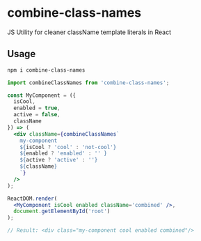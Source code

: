 # combine-class-names

JS Utility for cleaner className template literals in React

## Usage

```sh
npm i combine-class-names
```

```jsx
import combineClassNames from 'combine-class-names';

const MyComponent = ({
  isCool,
  enabled = true,
  active = false,
  className
}) => (
  <div className={combineClassNames`
    my-component
    ${isCool ? 'cool' : 'not-cool'}
    ${enabled ? 'enabled' : '' }
    ${active ? 'active' : ''}
    ${className}
    `}
  />
);

ReactDOM.render(
  <MyComponent isCool enabled className='combined' />,
  document.getElementById('root')
);

// Result: <div class="my-component cool enabled combined"/>
```
